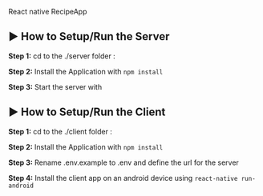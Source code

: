 React native RecipeApp

## :arrow_forward: How to Setup/Run the Server

**Step 1:** cd to the ./server folder :

**Step 2:** Install the Application with `npm install` 

**Step 3:** Start the server with

## :arrow_forward: How to Setup/Run the Client

**Step 1:** cd to the ./client folder :

**Step 2:** Install the Application with `npm install` 

**Step 3:** Rename .env.example to .env and define the url for the server

**Step 4:** Install the client app on an android device using `react-native run-android`